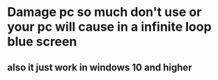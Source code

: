 # Damage pc so much don't use or your pc will cause in a infinite loop blue screen
## also it just work in windows 10 and higher
